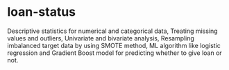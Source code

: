 # loan-status
Descriptive statistics for numerical and categorical data, 
Treating missing values and outliers, 
Univariate and bivariate analysis, 
Resampling imbalanced target data by using SMOTE method,
ML algorithm like logistic regression and Gradient Boost model for predicting whether to give loan or not.
